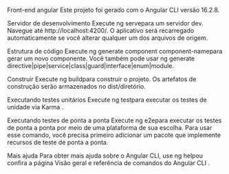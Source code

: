 Front-end angular
Este projeto foi gerado com o Angular CLI versão 16.2.8.

Servidor de desenvolvimento
Execute ng servepara um servidor dev. Navegue até http://localhost:4200/. O aplicativo será recarregado automaticamente se você alterar qualquer um dos arquivos de origem.

Estrutura de código
Execute ng generate component component-namepara gerar um novo componente. Você também pode usar ng generate directive|pipe|service|class|guard|interface|enum|module.

Construir
Execute ng buildpara construir o projeto. Os artefatos de construção serão armazenados no dist/diretório.

Executando testes unitários
Execute ng testpara executar os testes de unidade via Karma .

Executando testes de ponta a ponta
Execute ng e2epara executar os testes de ponta a ponta por meio de uma plataforma de sua escolha. Para usar esse comando, você precisa primeiro adicionar um pacote que implemente recursos de teste de ponta a ponta.

Mais ajuda
Para obter mais ajuda sobre o Angular CLI, use ng helpou confira a página Visão geral e referência de comandos do Angular CLI .
